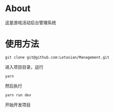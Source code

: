 # About
这是游戏活动后台管理系统

# 使用方法
```
git clone git@github.com:Letasian/Management.git
```
进入项目目录，运行
```
yarn
```
然后执行
```
yarn run dev
```
开始开发项目